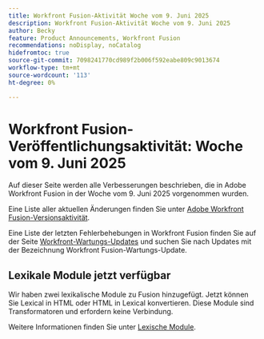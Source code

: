 ```yaml
---
title: Workfront Fusion-Aktivität Woche vom 9. Juni 2025
description: Workfront Fusion-Aktivität Woche vom 9. Juni 2025
author: Becky
feature: Product Announcements, Workfront Fusion
recommendations: noDisplay, noCatalog
hidefromtoc: true
source-git-commit: 7098241770cd989f2b006f592eabe809c9013674
workflow-type: tm+mt
source-wordcount: '113'
ht-degree: 0%

---
```


# Workfront Fusion-Veröffentlichungsaktivität: Woche vom 9. Juni 2025

Auf dieser Seite werden alle Verbesserungen beschrieben, die in Adobe Workfront Fusion in der Woche vom 9. Juni 2025 vorgenommen wurden.

Eine Liste aller aktuellen Änderungen finden Sie unter [Adobe Workfront Fusion-Versionsaktivität](/help/workfront-fusion/fusion-product-releases/fusion-release-activity.md).

Eine Liste der letzten Fehlerbehebungen in Workfront Fusion finden Sie auf der Seite [Workfront-Wartungs-Updates](https://experienceleague.adobe.com/de/docs/workfront-known-issues/releases/current-updates) und suchen Sie nach Updates mit der Bezeichnung Workfront Fusion-Wartungs-Update.

## Lexikale Module jetzt verfügbar

Wir haben zwei lexikalische Module zu Fusion hinzugefügt. Jetzt können Sie Lexical in HTML oder HTML in Lexical konvertieren. Diese Module sind Transformatoren und erfordern keine Verbindung.

Weitere Informationen finden Sie unter [Lexische Module](/help/workfront-fusion/references/apps-and-modules/tools-and-transformers/lexical-modules.md).
